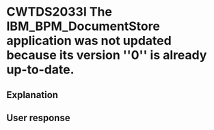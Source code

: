# CWTDS2033I The IBM\_BPM\_DocumentStore application was not updated because its version ''0'' is already up-to-date.

## Explanation

## User response